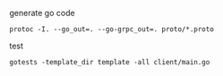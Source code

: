 generate go code

```shell
protoc -I. --go_out=. --go-grpc_out=. proto/*.proto
```

test

```
gotests -template_dir template -all client/main.go
```
